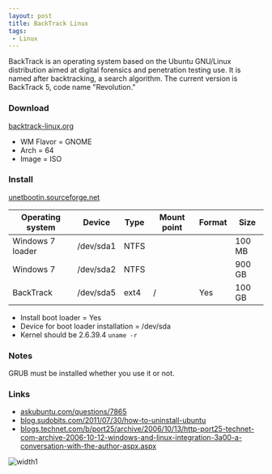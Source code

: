 ```yaml
---
layout: post
title: BackTrack Linux
tags:
 - Linux
---
```


BackTrack is an operating system based on the Ubuntu GNU/Linux distribution
aimed at digital forensics and penetration testing use. It is named after
backtracking, a search algorithm. The current version is BackTrack 5, code name
"Revolution."

### Download
[backtrack-linux.org](http://backtrack-linux.org)

* WM Flavor = GNOME
* Arch = 64
* Image = ISO

### Install
[unetbootin.sourceforge.net](http://unetbootin.sourceforge.net)

**Operating system** | **Device** | **Type** | **Mount point** | **Format** | **Size**
---------------------|------------|----------|-----------------|------------|---------
Windows 7 loader     | /dev/sda1  | NTFS     | <!---->         | <!---->    | 100 MB
Windows 7            | /dev/sda2  | NTFS     | <!---->         | <!---->    | 900 GB
BackTrack            | /dev/sda5  | ext4     | /               | Yes        | 100 GB

* Install boot loader = Yes
* Device for boot loader installation = /dev/sda
* Kernel should be 2.6.39.4
`uname -r`

### Notes
GRUB must be installed whether you use it or not.

### Links
* [askubuntu.com/questions/7865](http://askubuntu.com/questions/7865)
* [blog.sudobits.com/2011/07/30/how-to-uninstall-ubuntu][b]
* [blogs.technet.com/b/port25/archive/2006/10/13/http-port25-technet-com-archive-2006-10-12-windows-and-linux-integration-3a00-a-conversation-with-the-author-aspx.aspx][o]

![width1](http://svnpenn.github.com/images/2011/backtrack-linux.png)

[b]:http://blog.sudobits.com/2011/07/30/how-to-uninstall-ubuntu
[o]:http://blogs.technet.com/b/port25/archive/2006/10/13/http-port25-technet-com-archive-2006-10-12-windows-and-linux-integration-3a00-a-conversation-with-the-author-aspx.aspx